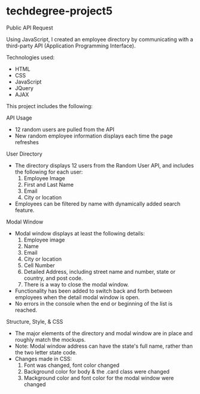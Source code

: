 # techdegree-project5
 Public API Request

Using JavaScript, I created an employee directory by communicating with a third-party API (Application Programming Interface).

Technologies used:
- HTML
- CSS
- JavaScript
- JQuery
- AJAX

This project includes the following:

API Usage
- 12 random users are pulled from the API
- New random employee information displays each time the page refreshes

User Directory
- The directory displays 12 users from the Random User API, and includes the following for each user:
  1. Employee Image
  2. First and Last Name
  3. Email
  4. City or location
- Employees can be filtered by name with dynamically added search feature.

Modal Window
- Modal window displays at least the following details:
  1. Employee image
  2. Name
  3. Email
  4. City or location
  5. Cell Number
  6. Detailed Address, including street name and number, state or country, and post code.
  7. There is a way to close the modal window.
- Functionality has been added to switch back and forth between employees when the detail modal window is open.
- No errors in the console when the end or beginning of the list is reached.

Structure, Style, & CSS
- The major elements of the directory and modal window are in place and roughly match the mockups.
- Note: Modal window address can have the state's full name, rather than the two letter state code.
- Changes made in CSS:
  1. Font was changed, font color changed
  2. Background color for body & the .card class were changed
  3. Mackground color and font color for the modal window were changed
